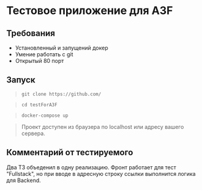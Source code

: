 # Тестовое приложение для A3F

## Требования
- Установленный и запущений докер
- Умение работать с git
- Открытый 80 порт

## Запуск
> `git clone https://github.com/`

> `cd testForA3F`

> `docker-compose up` 

> Проект доступен из браузера по localhost или адресу вашего сервера.

## Комментарий от тестируемого
Два ТЗ объеденил в одну реализацию. Фронт работает для тест "Fullstack", но при вводе в адресную строку ссылки выполнится логика для Backend.

